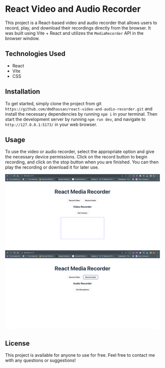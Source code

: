 # React Video and Audio Recorder

This project is a React-based video and audio recorder that allows users to record, play, and download their recordings directly from the browser. It was built using Vite + React and utilizes the `MediaRecorder` API in the browser window.

## Technologies Used

- React
- Vite
- CSS

## Installation

To get started, simply clone the project from git `https://github.com/dmdhassan/react-video-and-audio-recorder.git` and install the necessary dependencies by running `npm i` in your terminal. Then start the development server by running `npm run dev`, and navigate to `http://127.0.0.1:5173/` in your web browser.

## Usage

To use the video or audio recorder, select the appropriate option and give the necessary device permissions. Click on the record button to begin recording, and click on the stop button when you are finished. You can then play the recording or download it for later use.

![Video](./public/Screenshot%202023-04-08%20at%2009.56.23.png)
![Audeo](./public/Screenshot%202023-04-08%20at%2009.56.31.png)

## License
This project is available for anyone to use for free.
Feel free to contact me with any questions or suggestions!
